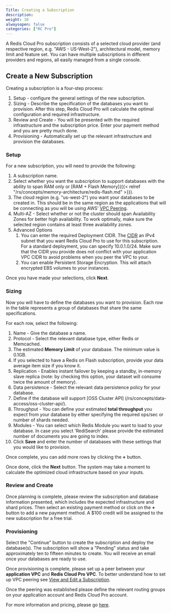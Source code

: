 ```yaml
---
Title: Creating a Subscription
description: 
weight: 30
alwaysopen: false
categories: ["RC Pro"]
---
```

A Redis Cloud Pro subscription consists of a selected cloud
provider (and respective region, e.g. "AWS - US-West-2"), architectural
model, memory limit and feature set. You can have multiple subscriptions
in different providers and regions, all easily managed from a single
console.


## Create a New Subscription

Creating a subscription is a four-step process:

1. Setup - configure the general settings of the new subscription.
2. Sizing - Describe the specification of the databases you want to
    provision. After this step, Redis Cloud Pro will calculate the optimal
    configuration and required infrastructure.
3. Review and Create - You will be presented with the required
    infrastructure and the subscription price. Enter your payment method
    and you are pretty much done.
4. Provisioning - Automatically set up the relevant infrastructure and
    provision the databases.

### Setup

For a new subscription, you will need to provide the following:

1. A subscription name.
1. Select whether you want the subscription to support databases with
    the ability to span RAM only or [RAM + Flash
    Memory]({{< relref "/rs/concepts/memory-architecture/redis-flash.md" >}}).
1. The cloud region (e.g. "us-west-2") you want your databases to be
    created in. This should be in the same region as the applications
    that will be connecting as you will be using AWS' [VPC
    Peering](https://docs.aws.amazon.com/AmazonVPC/latest/PeeringGuide/Welcome.html).
1. Multi-AZ - Select whether or not the cluster should span
    Availability Zones for better high availability. To work optimally,
    make sure the selected region contains at least three availability
    zones.
1. Advanced Options
    1. You can enter the required Deployment CIDR.
    The [CIDR](https://en.wikipedia.org/wiki/Classless_Inter-Domain_Routing#CIDR_notation)
    an IPv4 subnet that you want Redis Cloud Pro to use for this subscription.
    For a standard deployment, you can specify 10.0.1.0/24. Make sure that the CIDR
    you provide does not conflict with your application VPC CIDR to avoid problems
    when you peer the VPC to your.
    1. You can enable Persistent Storage Encryption. This will attach
        encrypted EBS volumes to your instances.

Once you have made your selections, click **Next**.

### Sizing

Now you will have to define the databases you want to provision. Each
row in the table represents a group of databases that share the same
specifications.

For each row, select the following:

1. Name - Give the database a name.
1. Protocol - Select the relevant database type, either Redis or
    Memcached.
1. The estimated **Memory Limit** of your database. The minimum value
    is 0.1GB.
1. If you selected to have a Redis on Flash subscription,
    provide your data average item size if you know it.
1. Replication - Enables instant failover by keeping a standby,
    in-memory slave replica (note: by checking this option, your dataset
    will consume twice the amount of memory).
1. Data persistence - Select the relevant data persistence policy for
    your database.
1. Define if the database will support [OSS Cluster API] (/rs/concepts/data-access/oss-cluster-api/).
1. Throughput - You can define your estimated **total throughput** you
    expect from your database by either specifying the required ops/sec
    or number of shards needed.
1. Modules - You can select which Redis Module you want to load to
    your database. In case you select 'RediSearch' please provide the
    estimated number of documents you are going to index.
1. Click **Save** and enter the number of databases with these settings that you would
    like to provision.

Once complete, you can add more rows by clicking the **+** button.

Once done, click the **Next** button. The system may take a moment
to calculate the optimized cloud infrastructure based on your inputs.

### Review and Create

Once planning is complete, please review the subscription and database
information presented, which includes the expected infrastructure and shard prices. Then select an existing payment method or click on the **+** button to add a new payment method. A $100 credit will be assigned to the new subscription for a free trial.

### Provisioning

Select the "Continue" button to create the subscription and deploy the
database(s). The subscription will show a "Pending" status and take
approximately ten to fifteen minutes to create. You will receive an
email once your databases are ready to use.

Once provisioning is complete, please set up a peer between your **application VPC** and **Redis Cloud Pro VPC**. To better understand how to set up VPC peering see [View and Edit a Subscription](https://docs.redislabs.com/staging/Unification-patch-1/rv/administration/setup_and_editing/view-edit-subscription/).

Once the peering was established please define the relevant routing
groups on your application account and Redis Cloud Pro account.

For more information and pricing, please go
[here](https://redislabs.com/pricing/redis-cloud-private/).

<!-- If you'd rather watch an overview of Redis Cloud Pro, watch the below
video: -->

<!-- This video is out of date
{{< youtube_start y3tvS2kCl5I 76 >}} -->
